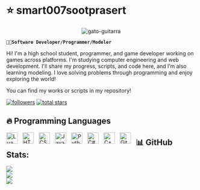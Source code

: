 # ⭐️ smart007sootprasert
<div align="center">
    <img src="https://github.com/user-attachments/assets/ce364498-ba21-44d8-9b9e-78e1e9938db6" alt="gato-guitarra">
</div>



**`⛓️‍💥Software Developer/Programmer/Modeler`**

Hi! I'm a high school student, programmer, and game developer working on games across platforms. I'm studying computer engineering and web development. I'll share my progress, scripts, and code here, and I’m also learning modeling. I love solving problems through programming and enjoy exploring the world!


You can find my works or scripts in my repository!

<p align="left">
    <a href="https://github.com/smart007sootprasert?tab=followers"><img alt="followers" title="Follow me on Github" src="https://custom-icon-badges.demolab.com/github/followers/smart007sootprasert?color=236ad3&labelColor=1155ba&style=for-the-badge&logo=person-add&label=Follow&logoColor=white"/></a>
    <a href="https://github.com/smart007sootprasert?tab=repositories&sort=stargazers"><img alt="total stars" title="Total stars on GitHub" src="https://custom-icon-badges.demolab.com/github/stars/smart007sootprasert?color=55960c&style=for-the-badge&labelColor=488207&logo=star"/></a>
  </p>

## 🔥 Programming Languages
<img align="left" alt="Lua" width="30px" style="padding-right:10px;" src="https://cdn.jsdelivr.net/gh/devicons/devicon/icons/lua/lua-original.svg" />
<img align="left" alt="HTML5" width="30px" style="padding-right:10px;" src="https://cdn.jsdelivr.net/gh/devicons/devicon/icons/html5/html5-plain.svg" />
<img align="left" alt="CSS3" width="30px" style="padding-right:10px;" src="https://cdn.jsdelivr.net/gh/devicons/devicon/icons/css3/css3-original.svg" />
<img align="left" alt="JavaScript" width="30px" style="padding-right:10px;" src="https://cdn.jsdelivr.net/gh/devicons/devicon/icons/javascript/javascript-plain.svg" />
<img align="left" alt="Python" width="30px" style="padding-right:10px;" src="https://cdn.jsdelivr.net/gh/devicons/devicon/icons/python/python-plain.svg" />
<img align="left" alt="C#" width="30px" style="padding-right:10px;" src="https://cdn.jsdelivr.net/gh/devicons/devicon/icons/csharp/csharp-original.svg" />
<img align="left" alt="C++" width="30px" style="padding-right:10px;" src="https://cdn.jsdelivr.net/gh/devicons/devicon/icons/cplusplus/cplusplus-line.svg" />
<img align="left" alt="GitHub" width="30px" style="padding-right:10px;" src="https://cdn.jsdelivr.net/gh/devicons/devicon/icons/github/github-original.svg" />

## :bar_chart: GitHub Stats:
![](https://github-readme-stats.vercel.app/api?username=smart007sootprasert&theme=dark&hide_border=false&include_all_commits=true&count_private=true)<br/>
![](https://github-readme-streak-stats.herokuapp.com/?user=smart007sootprasert&theme=dark&hide_border=false)<br/>
![](https://github-readme-stats.vercel.app/api/top-langs/?username=smart007sootprasert&theme=dark&hide_border=false&include_all_commits=true&count_private=true&layout=compact)
